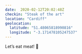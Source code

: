 ```yaml
---
date:  2020-02-12T20:02:48Z
checkin: "Steak of the art"
location: "Cardiff"
geolocation: 
  latitude: "51.48065818990816"
  longitude: "-3.171478105247537"
---
```

Let’s eat meat! 🥩 

